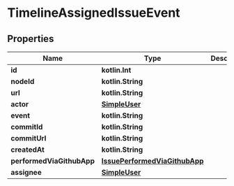 
# TimelineAssignedIssueEvent

## Properties
Name | Type | Description | Notes
------------ | ------------- | ------------- | -------------
**id** | **kotlin.Int** |  | 
**nodeId** | **kotlin.String** |  | 
**url** | **kotlin.String** |  | 
**actor** | [**SimpleUser**](SimpleUser.md) |  | 
**event** | **kotlin.String** |  | 
**commitId** | **kotlin.String** |  | 
**commitUrl** | **kotlin.String** |  | 
**createdAt** | **kotlin.String** |  | 
**performedViaGithubApp** | [**IssuePerformedViaGithubApp**](IssuePerformedViaGithubApp.md) |  | 
**assignee** | [**SimpleUser**](SimpleUser.md) |  | 



